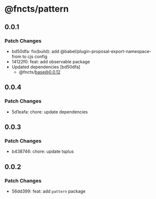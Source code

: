 # @fncts/pattern

## 0.0.1

### Patch Changes

- bd50dfa: fix(build): add @babel/plugin-proposal-export-namespace-from to cjs config
- 14122f0: feat: add observable package
- Updated dependencies [bd50dfa]
  - @fncts/base@0.0.12

## 0.0.4

### Patch Changes

- 5d1eafa: chore: update dependencies

## 0.0.3

### Patch Changes

- b438746: chore: update tsplus

## 0.0.2

### Patch Changes

- 56dd399: feat: add `pattern` package
